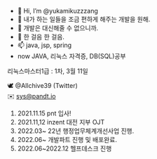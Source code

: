 - 👋 Hi, I’m @yukamikuzzzang
- 👀 내가 하는 일들을 조금 편하게 해주는 개발을 원해.
- 🌱 개발은 대신해줄 수 없으니까.
- 💞️ 한 걸음 한 걸음.
- 📫 java, jsp, spring
- now JAVA, 리눅스 자격증, DB(SQL)공부

리눅스마스터1급 : 1차, 3월 11일

 🕊️  @Allchive39 (Twitter) <br>
 ✉️ sys@pandt.io <br>
1. 2021.11.15 pnt 입사!
2. 2021.11,12 inzent 대전 지부 OJT
3. 2022.03~ 22년 행정업무체계개선사업 진행.
4. 2022.06~ 개발파트 진행 및 배포완료.
5. 2022.06~2022.12 헬프데스크 진행

<!-- 사장님만큼 벌고 싶으면 사장님보다 더 공부하자. -->

<!---
yukamikuzzzang/yukamikuzzzang is a ✨ special ✨ repository because its `README.md` (this file) appears on your GitHub profile.
You can click the Preview link to take a look at your changes. Amen.
--->
